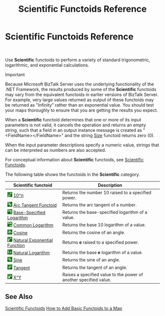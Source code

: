 ﻿---
title: Scientific Functoids Reference
TOCTitle: Scientific Functoids Reference
ms:assetid: e60738d7-9df9-4c73-91cc-692a6d481d4f
ms:mtpsurl: https://msdn.microsoft.com/en-us/library/Aa561631(v=BTS.80)
ms:contentKeyID: 51533012
ms.date: 08/30/2017
mtps_version: v=BTS.80
---

# Scientific Functoids Reference

 

Use **Scientific** functoids to perform a variety of standard trigonometric, logarithmic, and exponential calculations.


> [!IMPORTANT]
> <P>Because Microsoft BizTalk Server uses the underlying functionality of the .NET Framework, the results produced by some of the <STRONG>Scientific</STRONG> functoids may vary from the equivalent functoids in earlier versions of BizTalk Server. For example, very large values returned as output of these functoids may be returned as "Infinity" rather than an exponential value. You should test your maps thoroughly to ensure that you are getting the results you expect.</P>



When a **Scientific** functoid determines that one or more of its input parameters is not valid, it cancels the operation and returns an empty string, such that a field in an output instance message is created as "\<FieldName\>\</FieldName\>" and the string [Size](size-functoid.md) functoid returns zero (0).

When the input parameter descriptions specify a numeric value, strings that can be interpreted as numbers are also accepted.

For conceptual information about **Scientific** functoids, see [Scientific Functoids](https://msdn.microsoft.com/library/aa546775\(v=bts.80\)).

The following table shows the functoids in the **Scientific** category.

<table>
<thead>
<tr class="header">
<th>Scientific functoid</th>
<th>Description</th>
</tr>
</thead>
<tbody>
<tr class="odd">
<td><img src="images/Aa547865.34aadbe8-9246-43d9-a8f9-a412570c60af(BTS.80).jpeg" /> <a href="10-n-functoid.md">10^n</a></td>
<td>Returns the number 10 raised to a specified power.</td>
</tr>
<tr class="even">
<td><img src="images/Aa560104.736b531e-2637-4003-a6d7-969685908433(BTS.80).jpeg" /> <a href="arc-tangent-functoid.md">Arc Tangent Functoid</a></td>
<td>Returns the arc tangent of a number.</td>
</tr>
<tr class="odd">
<td><img src="images/Aa577698.d6097cf2-19c9-47e6-bf1a-a111e1f43d6d(BTS.80).jpeg" /> <a href="base-specified-logarithm-functoid.md">Base-Specified Logarithm</a></td>
<td>Returns the base-specified logarithm of a value.</td>
</tr>
<tr class="even">
<td><img src="images/Aa561818.f7605010-54a7-476d-865e-711454b32e47(BTS.80).jpeg" /> <a href="common-logarithm-functoid.md">Common Logarithm</a></td>
<td>Returns the base 10 logarithm of a value.</td>
</tr>
<tr class="odd">
<td><img src="images/Aa559678.3ec59432-420e-42e9-816f-45ef26487f54(BTS.80).jpeg" /> <a href="cosine-functoid.md">Cosine</a></td>
<td>Returns the cosine of an angle.</td>
</tr>
<tr class="even">
<td><img src="images/Aa559669.10eb4753-35d8-4cce-a311-909a98157f9e(BTS.80).jpeg" /> <a href="natural-exponential-functoid.md">Natural Exponential Function</a></td>
<td>Returns <strong>e</strong> raised to a specified power.</td>
</tr>
<tr class="odd">
<td><img src="images/Aa561631.77f2b922-d1ce-44ab-8c30-4d899698f93e(BTS.80).jpeg" /> <a href="natural-logarithm-functoid.md">Natural Logarithm</a></td>
<td>Returns the base <strong>e</strong> logarithm of a value.</td>
</tr>
<tr class="even">
<td><img src="images/Aa561631.858e7775-ff7e-4c62-9f1c-a24c7d7cb488(BTS.80).jpeg" /> <a href="sine-functoid.md">Sine</a></td>
<td>Returns the sine of an angle.</td>
</tr>
<tr class="odd">
<td><img src="images/Aa559950.3923b2f3-4edd-4d67-b7db-bac28447c7ad(BTS.80).jpeg" /> <a href="tangent-functoid.md">Tangent</a></td>
<td>Returns the tangent of an angle.</td>
</tr>
<tr class="even">
<td><img src="images/Aa561631.d9f9d238-b44d-498f-bf7f-cbd8b56bef77(BTS.80).jpeg" /> <a href="x-y-functoid.md">X^Y</a></td>
<td>Raises a specified value to the power of another specified value.</td>
</tr>
</tbody>
</table>


## See Also

[Scientific Functoids](https://msdn.microsoft.com/library/aa546775\(v=bts.80\))  
[How to Add Basic Functoids to a Map](https://msdn.microsoft.com/library/aa560635\(v=bts.80\))

